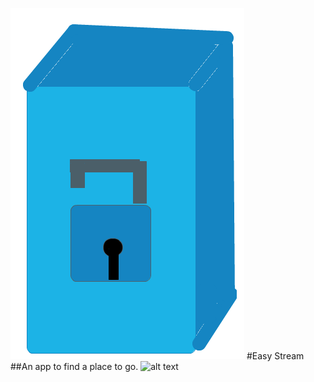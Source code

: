 ![alt text][logo]
#Easy Stream
##An app to find a place to go.
![alt text][screenshot]

[screenshot]: rez/welcom_screenshot.png "Screenshot"
[logo]: rez/logo.png "Logo"
